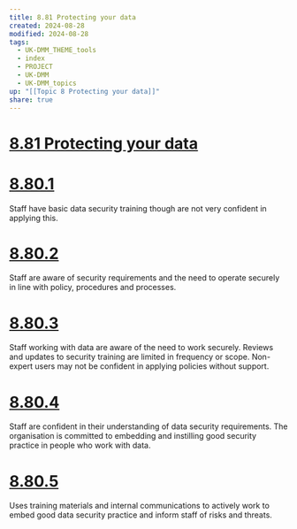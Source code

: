 ```yaml
---
title: 8.81 Protecting your data
created: 2024-08-28
modified: 2024-08-28
tags:
  - UK-DMM_THEME_tools
  - index
  - PROJECT
  - UK-DMM
  - UK-DMM_topics
up: "[[Topic 8 Protecting your data]]"
share: true
---
```

# [8.81 Protecting your data](8.81%20Protecting%20your%20data.md)
# [8.80.1](8.80.1.md)

Staff have basic data security training though are not very confident in applying this.

# [8.80.2](8.80.2.md)

Staff are aware of security requirements and the need to operate securely in line with policy, procedures and processes.

# [8.80.3](8.80.3.md)

Staff working with data are aware of the need to work securely. Reviews and updates to security training are limited in frequency or scope. Non-expert users may not be confident in applying policies without support.

# [8.80.4](8.80.4.md)

Staff are confident in their understanding of data security requirements. The organisation is committed to embedding and instilling good security practice in people who work with data.

# [8.80.5](8.80.5.md)

Uses training materials and internal communications to actively work to embed good data security practice and inform staff of risks and threats.
